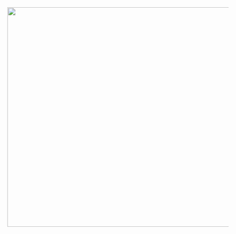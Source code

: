 <a href="https://www.gitanimals.org/en_US?utm_medium=image&utm_source=jlee-hypergram&utm_content=farm">
<img
  src="https://render.gitanimals.org/farms/jlee-hypergram"
  width="850"
  height="500"
/>
</a>
